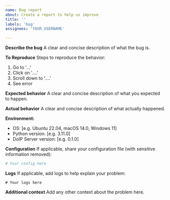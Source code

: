 ```yaml
---
name: Bug report
about: Create a report to help us improve
title: ''
labels: 'bug'
assignees: 'YOUR_USERNAME'

---
```


**Describe the bug**
A clear and concise description of what the bug is.

**To Reproduce**
Steps to reproduce the behavior:
1. Go to '...'
2. Click on '....'
3. Scroll down to '....'
4. See error

**Expected behavior**
A clear and concise description of what you expected to happen.

**Actual behavior**
A clear and concise description of what actually happened.

**Environment:**
 - OS: [e.g. Ubuntu 22.04, macOS 14.0, Windows 11]
 - Python version: [e.g. 3.11.0]
 - DoIP Server version: [e.g. 0.1.0]

**Configuration**
If applicable, share your configuration file (with sensitive information removed):
```yaml
# Your config here
```

**Logs**
If applicable, add logs to help explain your problem:
```
# Your logs here
```

**Additional context**
Add any other context about the problem here.
